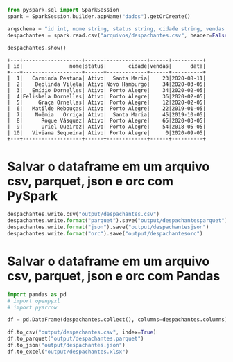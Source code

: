```python
from pyspark.sql import SparkSession
spark = SparkSession.builder.appName("dados").getOrCreate()

arqschema = "id int, nome string, status string, cidade string, vendas int, data string"
despachantes = spark.read.csv("arquivos/despachantes.csv", header=False, schema=arqschema)

despachantes.show()
```

    +---+-------------------+------+-------------+------+----------+
    | id|               nome|status|       cidade|vendas|      data|
    +---+-------------------+------+-------------+------+----------+
    |  1|   Carminda Pestana| Ativo|  Santa Maria|    23|2020-08-11|
    |  2|    Deolinda Vilela| Ativo|Novo Hamburgo|    34|2020-03-05|
    |  3|   Emídio Dornelles| Ativo| Porto Alegre|    34|2020-02-05|
    |  4|Felisbela Dornelles| Ativo| Porto Alegre|    36|2020-02-05|
    |  5|     Graça Ornellas| Ativo| Porto Alegre|    12|2020-02-05|
    |  6|   Matilde Rebouças| Ativo| Porto Alegre|    22|2019-01-05|
    |  7|    Noêmia   Orriça| Ativo|  Santa Maria|    45|2019-10-05|
    |  8|      Roque Vásquez| Ativo| Porto Alegre|    65|2020-03-05|
    |  9|      Uriel Queiroz| Ativo| Porto Alegre|    54|2018-05-05|
    | 10|   Viviana Sequeira| Ativo| Porto Alegre|     0|2020-09-05|
    +---+-------------------+------+-------------+------+----------+
    
    

# Salvar o dataframe em um arquivo csv, parquet, json e orc com PySpark


```python
despachantes.write.csv("output/despachantes.csv")
despachantes.write.format("parquet").save("output/despachantesparquet")
despachantes.write.format("json").save("output/despachantesjson")
despachantes.write.format("orc").save("output/despachantesorc")

```

# Salvar o dataframe em um arquivo csv, parquet, json e orc com Pandas


```python
import pandas as pd
# import openpyxl
# import pyarrow

df = pd.DataFrame(despachantes.collect(), columns=despachantes.columns)

df.to_csv("output/despachantes.csv", index=True)
df.to_parquet("output/despachantes.parquet")
df.to_json("output/despachantes.json")
df.to_excel("output/despachantes.xlsx")
```
